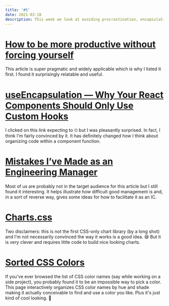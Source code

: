```yaml
---
title: '#5'
date: 2021-03-18
description: This week we look at avoiding procrastination, encapsulating React hook code, and engineering management mistakes.
---
```


# [How to be more productive without forcing yourself](https://www.deprocrastination.co/blog/how-to-be-productive-without-forcing-yourself)

This article is super pragmatic and widely applicable which is why I listed it first. I found it surprisingly relatable and useful.

# [useEncapsulation — Why Your React Components Should Only Use Custom Hooks](https://kyleshevlin.com/use-encapsulation)

I clicked on this link expecting to 🙄 but I was pleasantly surprised. In fact, I think I'm fairly convinced by it. It has definitely changed how I think about organizing code within a component function.

# [Mistakes I’ve Made as an Engineering Manager](https://css-tricks.com/mistakes-ive-made-as-an-engineering-manager/)

Most of us are probably not in the target audience for this article but I still found it interesting. It helps illustrate how difficult good management is and, in a sort of reverse way, gives some ideas for how to facilitate it as an IC.

# [Charts.css](https://chartscss.org/)

Two disclaimers: this is not the first CSS-only chart library (by a long shot) and I'm not necessarily convinced the way it works is a good idea. 😅 But it is _very_ clever and requires little code to build nice looking charts.

# [Sorted CSS Colors](https://enes.in/sorted-colors/)

If you've ever browsed the list of CSS color names (say while working on a side project), you probably found it to be an impossible way to pick a color. This page interactively organizes CSS color names by hue and shade making it actually conceivable to find and use a color you like. Plus it's just kind of cool looking. 🙂
